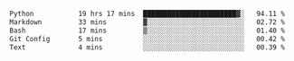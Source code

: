 <!--START_SECTION:waka-->

```txt
Python           19 hrs 17 mins  ███████████████████████▓░   94.11 %
Markdown         33 mins         ▓░░░░░░░░░░░░░░░░░░░░░░░░   02.72 %
Bash             17 mins         ▒░░░░░░░░░░░░░░░░░░░░░░░░   01.40 %
Git Config       5 mins          ░░░░░░░░░░░░░░░░░░░░░░░░░   00.42 %
Text             4 mins          ░░░░░░░░░░░░░░░░░░░░░░░░░   00.39 %
```

<!--END_SECTION:waka-->
